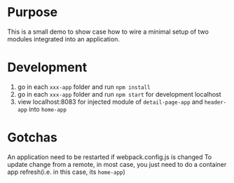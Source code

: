 # Purpose
This is a small demo to show case how to wire a minimal setup of two modules integrated into an application.

# Development
1. go in each `xxx-app` folder and run `npm install`
2. go in each `xxx-app` folder and run `npm start` for development localhost
3. view localhost:8083 for injected module of `detail-page-app` and `header-app` into `home-app`

# Gotchas
An application need to be restarted if webpack.config.js is changed
To update change from a remote, in most case, you just need to do a container app refresh(i.e. in this case, its `home-app`)

